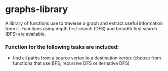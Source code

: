 # graphs-library

A library of functions use to traverse a graph and extract useful information from it. Functions using depth first search (DFS) and breadth first search (BFS) are available. 

### Function for the following tasks are included:
- find all paths from a source vertex to a destination vertex (choose from functions that use BFS, recursive DFS or iternative DFS)
